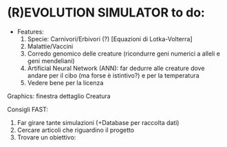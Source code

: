 # (R)EVOLUTION SIMULATOR to do:

- Features:
    1. Specie: Carnivori/Erbivori (?) [Equazioni di Lotka-Volterra]
    2. Malattie/Vaccini  
    3. Corredo genomico delle creature (ricondurre geni numerici a alleli e geni mendeliani)
    4. Artificial Neural Network (ANN): 
        far dedurre alle creature dove andare per il cibo (ma forse è istintivo?) e per la temperatura
    5. Vedere bene per la licenza

Graphics: finestra dettaglio Creatura

Consigli FAST:
1. Far girare tante simulazioni (+Database per raccolta dati)
2. Cercare articoli che riguardino il progetto
3. Trovare un obiettivo:
